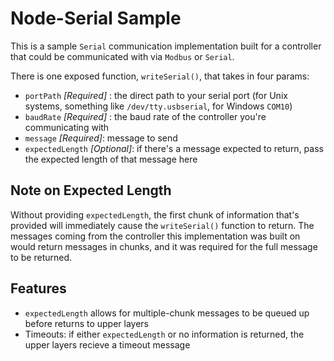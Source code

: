 # Node-Serial Sample
This is a sample `Serial` communication implementation built for a controller that could be communicated with via `Modbus` or `Serial`.

There is one exposed function, `writeSerial()`, that takes in four params:
   * `portPath` _[Required]_ : the direct path to your serial port (for Unix systems, something like `/dev/tty.usbserial`, for Windows `COM10`)
   * `baudRate` _[Required]_ : the baud rate of the controller you're communicating with
   *  `message` _[Required]_: message to send
   *  `expectedLength` _[Optional]_: if there's a message expected to return, pass the expected length of that message here

## Note on Expected Length
Without providing `expectedLength`, the first chunk of information that's provided will immediately cause the `writeSerial()` function to return. The messages coming from the controller this implementation was built on would return messages in chunks, and it was required for the full message to be returned.

## Features
   * `expectedLength` allows for multiple-chunk messages to be queued up before returns to upper layers
   * Timeouts: if either `expectedLength` or no information is returned, the upper layers recieve a timeout message